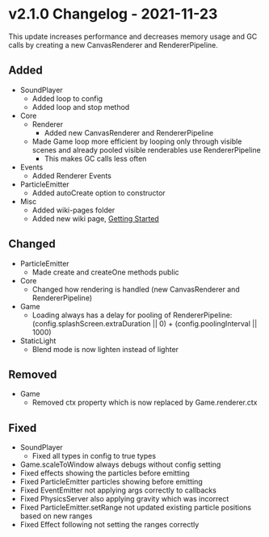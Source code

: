 # v2.1.0 Changelog - 2021-11-23

This update increases performance and decreases memory usage and GC calls by creating a new CanvasRenderer and RendererPipeline.

## Added

- SoundPlayer
  - Added loop to config
  - Added loop and stop method
- Core
  - Renderer
    - Added new CanvasRenderer and RendererPipeline
  - Made Game loop more efficient by looping only through visible scenes and already pooled visible renderables use RendererPipeline
    - This makes GC calls less often
- Events
  - Added Renderer Events
- ParticleEmitter
  - Added autoCreate option to constructor
- Misc
  - Added wiki-pages folder
  - Added new wiki page, [Getting Started](https://github.com/ksplatdev/DuckEngine/wiki/Getting-Started)

## Changed

- ParticleEmitter
  - Made create and createOne methods public
- Core
  - Changed how rendering is handled (new CanvasRenderer and RendererPipeline)
- Game
  - Loading always has a delay for pooling of RendererPipeline: (config.splashScreen.extraDuration || 0) + (config.poolingInterval || 1000)
- StaticLight
  - Blend mode is now lighten instead of lighter

## Removed

- Game
  - Removed ctx property which is now replaced by Game.renderer.ctx

## Fixed

- SoundPlayer
  - Fixed all types in config to true types
- Game.scaleToWindow always debugs without config setting
- Fixed effects showing the particles before emitting
- Fixed ParticleEmitter particles showing before emitting
- Fixed EventEmitter not applying args correctly to callbacks
- Fixed PhysicsServer also applying gravity which was incorrect
- Fixed ParticleEmitter.setRange not updated existing particle positions based on new ranges
- Fixed Effect following not setting the ranges correctly
